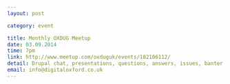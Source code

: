 ```yaml
---
layout: post

category: event

title: Monthly OXDUG Meetup
date: 03.09.2014
time: 7pm
link: http://www.meetup.com/oxduguk/events/182106112/
detail: Drupal chat, presentations, questions, answers, issues, banter... 
email: info@digitaloxford.co.uk
---
```

